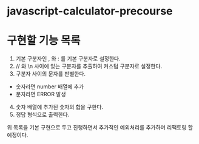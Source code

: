 # javascript-calculator-precourse

# 구현할 기능 목록

1. 기본 구분자인 , 와 : 를 기본 구분자로 설정한다.
2. // 와 \n 사이에 있는 구분자를 추출하여 커스텀 구분자로 설정한다.
3. 구분자 사이의 문자를 판별한다.

- 숫자라면 number 배열에 추가
- 문자라면 ERROR 발생

4.  숫자 배열에 추가된 숫자의 합을 구한다.
5.  정답 형식으로 출력한다.

위 목록을 기본 구현으로 두고 진행하면서 추가적인 예외처리를 추가하며 리팩토링 할 예정이다.
